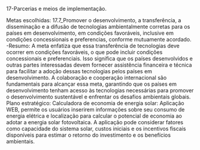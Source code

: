 17-Parcerias e meios de implementação.

Metas escolhidas:
17.7_Promover o desenvolvimento, a transferência, a disseminação e a difusão de tecnologias ambientalmente corretas para os países em desenvolvimento, em condições favoráveis, inclusive em condições concessionais e preferencias, conforme mutuamente acordado.
-Resumo:
	A meta enfatiza que essa transferência de tecnologias deve ocorrer em condições favoráveis, o que pode incluir condições concessionais e preferenciais. Isso significa que os países desenvolvidos e outras partes interessadas devem fornecer assistência financeira e técnica para facilitar a adoção dessas tecnologias pelos países em desenvolvimento.
	A colaboração e cooperação internacional são fundamentais para alcançar essa meta, garantindo que os países em desenvolvimento tenham acesso às tecnologias necessárias para promover o desenvolvimento sustentável e enfrentar os desafios ambientais globais.
		Plano estratégico:
Calculadora de economia de energia solar: Aplicação WEB, permite os usuários inserirem informações sobre seu consumo de energia elétrica e localização para calcular o potencial de economia ao adotar a energia solar fotovoltaica. A aplicação pode considerar fatores como capacidade do sistema solar, custos iniciais e os incentivos fiscais disponíveis para estimar o retorno do investimento e os benefícios ambientais.
